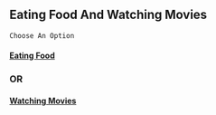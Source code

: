 ## Eating Food And Watching Movies
```Choose An Option```
#### [Eating Food](eatingfood.md)
### OR
#### [Watching Movies](watchingmovies.md)